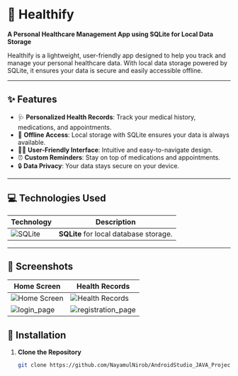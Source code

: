 # 🌟 Healthify  
**A Personal Healthcare Management App using SQLite for Local Data Storage**  

Healthify is a lightweight, user-friendly app designed to help you track and manage your personal healthcare data. With local data storage powered by SQLite, it ensures your data is secure and easily accessible offline.  

---

## ✨ Features  
- 🩺 **Personalized Health Records**: Track your medical history, medications, and appointments.  
- 📶 **Offline Access**: Local storage with SQLite ensures your data is always available.  
- 👩‍💻 **User-Friendly Interface**: Intuitive and easy-to-navigate design.  
- ⏰ **Custom Reminders**: Stay on top of medications and appointments.  
- 🔒 **Data Privacy**: Your data stays secure on your device.  

---

## 💻 Technologies Used  
| Technology | Description |  
|------------|-------------|  
| ![SQLite](https://www.sqlite.org/images/sqlite370_banner.gif) | **SQLite** for local database storage. |  

---

## 📸 Screenshots  

| Home Screen                                 | Health Records                              |  
|---------------------------------------------|---------------------------------------------|  
| ![Home Screen](assets/screenshots/home.png) | ![Health Records](assets/screenshots/records.png) |
|![login_page](https://github.com/user-attachments/assets/096db0a7-56cd-4c82-92d6-2d4daa8f7b00)| ![registration_page](https://github.com/user-attachments/assets/78352290-045c-4986-9c2d-f9422578f05b)|





## 🚀 Installation  

1. **Clone the Repository**  
   ```bash  
   git clone https://github.com/NayamulNirob/AndroidStudio_JAVA_Projects

     

